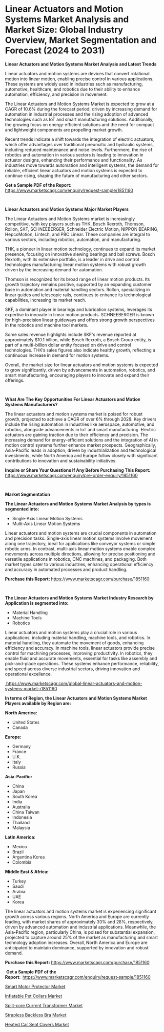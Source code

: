 <p><h1>Linear Actuators and Motion Systems Market Analysis and Market Size: Global Industry Overview, Market Segmentation and Forecast (2024 to 2031)</h1></p><p><strong>Linear Actuators and Motion Systems Market Analysis and Latest Trends</strong></p>
<p><p>Linear actuators and motion systems are devices that convert rotational motion into linear motion, enabling precise control in various applications. These systems are widely used in industries such as manufacturing, automotive, healthcare, and robotics due to their ability to enhance automation, efficiency, and precision in movement. </p><p>The Linear Actuators and Motion Systems Market is expected to grow at a CAGR of 10.6% during the forecast period, driven by increasing demand for automation in industrial processes and the rising adoption of advanced technologies such as IoT and smart manufacturing solutions. Additionally, the growing focus on energy-efficient solutions and the need for compact and lightweight components are propelling market growth.</p><p>Recent trends indicate a shift towards the integration of electric actuators, which offer advantages over traditional pneumatic and hydraulic systems, including reduced maintenance and noise levels. Furthermore, the rise of robotics and automation in various sectors is leading to innovation in actuator designs, enhancing their performance and functionality. As industries move towards automation and intelligent systems, the demand for reliable, efficient linear actuators and motion systems is expected to continue rising, shaping the future of manufacturing and other sectors.</p></p>
<p><strong>Get a Sample PDF of the Report:&nbsp;</strong> <a href="https://www.marketscagr.com/enquiry/request-sample/1851160?utm_campaign=1286&utm_medium=2&utm_source=Github&utm_content=ia&utm_term=18102024&utm_id=linear-actuators-and-motion-systems">https://www.marketscagr.com/enquiry/request-sample/1851160</a></p>
<p>&nbsp;</p>
<p><strong>Linear Actuators and Motion Systems Major Market Players</strong></p>
<p><p>The Linear Actuators and Motion Systems market is increasingly competitive, with key players such as THK, Bosch Rexroth, Thomson, Rollon, SKF, SCHNEEBERGER, Schneider Electric Motion, NIPPON BEARING, HepcoMotion, Lintech, and PBC Linear. These companies are integral to various sectors, including robotics, automation, and manufacturing.</p><p>THK, a pioneer in linear motion technology, continues to expand its market presence, focusing on innovative slewing bearings and ball screws. Bosch Rexroth, with its extensive portfolio, is a leader in drive and control technologies manufacturing linear motion systems with robust growth driven by the increasing demand for automation.</p><p>Thomson is recognized for its broad range of linear motion products. Its growth trajectory remains positive, supported by an expanding customer base in automation and material handling sectors. Rollon, specializing in linear guides and telescopic rails, continues to enhance its technological capabilities, increasing its market reach.</p><p>SKF, a dominant player in bearings and lubrication systems, leverages its expertise to innovate in linear motion products. SCHNEEBERGER is known for high-precision linear guideways and offers strong growth perspectives in the robotics and machine tool markets.</p><p>Some sales revenue highlights include SKF's revenue reported at approximately $10.1 billion, while Bosch Rexroth, a Bosch Group entity, is part of a multi-billion dollar entity focused on drive and control technologies. THK’s sales figures also indicate healthy growth, reflecting a continuous increase in demand for motion systems.</p><p>Overall, the market size for linear actuators and motion systems is expected to grow significantly, driven by advancements in automation, robotics, and smart manufacturing, encouraging players to innovate and expand their offerings.</p></p>
<p>&nbsp;</p>
<p><strong>What Are The Key Opportunities For Linear Actuators and Motion Systems Manufacturers?</strong></p>
<p><p>The linear actuators and motion systems market is poised for robust growth, projected to achieve a CAGR of over 6% through 2028. Key drivers include the rising automation in industries like aerospace, automotive, and robotics, alongside advancements in IoT and smart manufacturing. Electric actuators are gaining traction due to their efficiency and precision. The increasing demand for energy-efficient solutions and the integration of AI in motion control systems further enhance market prospects. Geographically, Asia-Pacific leads in adoption, driven by industrialization and technological investments, while North America and Europe follow closely with significant contributions to innovation and sustainability initiatives.</p></p>
<p><strong>Inquire or Share Your Questions If Any Before Purchasing This Report:</strong> <a href="https://www.marketscagr.com/enquiry/pre-order-enquiry/1851160?utm_campaign=1286&utm_medium=2&utm_source=Github&utm_content=ia&utm_term=18102024&utm_id=linear-actuators-and-motion-systems">https://www.marketscagr.com/enquiry/pre-order-enquiry/1851160</a></p>
<p>&nbsp;</p>
<p><strong>Market Segmentation</strong></p>
<p><strong>The Linear Actuators and Motion Systems Market Analysis by types is segmented into:</strong></p>
<p><ul><li>Single-Axis Linear Motion Systems</li><li>Multi-Axis Linear Motion Systems</li></ul></p>
<p><p>Linear actuators and motion systems are crucial components in automation and precision tasks. Single-axis linear motion systems involve movement along one trajectory, ideal for applications like conveyor systems or simple robotic arms. In contrast, multi-axis linear motion systems enable complex movements across multiple directions, allowing for precise positioning and versatile applications in robotics, CNC machines, and packaging. Both market types cater to various industries, enhancing operational efficiency and accuracy in automated processes and product handling.</p></p>
<p><strong>Purchase this Report:&nbsp;</strong><a href="https://www.marketscagr.com/purchase/1851160?utm_campaign=1286&utm_medium=2&utm_source=Github&utm_content=ia&utm_term=18102024&utm_id=linear-actuators-and-motion-systems">https://www.marketscagr.com/purchase/1851160</a></p>
<p>&nbsp;</p>
<p><strong>The Linear Actuators and Motion Systems Market Industry Research by Application is segmented into:</strong></p>
<p><ul><li>Material Handling</li><li>Machine Tools</li><li>Robotics</li></ul></p>
<p><p>Linear actuators and motion systems play a crucial role in various applications, including material handling, machine tools, and robotics. In material handling, they automate the movement of goods, enhancing efficiency and accuracy. In machine tools, linear actuators provide precise control for machining processes, improving productivity. In robotics, they enable fluid and accurate movements, essential for tasks like assembly and pick-and-place operations. These systems enhance performance, reliability, and speed across diverse industrial sectors, driving innovation and operational excellence.</p></p>
<p><a href="https://www.marketscagr.com/global-linear-actuators-and-motion-systems-market-r1851160?utm_campaign=1286&utm_medium=2&utm_source=Github&utm_content=ia&utm_term=18102024&utm_id=linear-actuators-and-motion-systems">&nbsp;https://www.marketscagr.com/global-linear-actuators-and-motion-systems-market-r1851160</a></p>
<p><strong>In terms of Region, the Linear Actuators and Motion Systems Market Players available by Region are:</strong></p>
<p>
    <p> <strong> North America: </strong>
        <ul>
            <li>United States</li>
            <li>Canada</li>
        </ul>
        </p> 
    <p> <strong> Europe: </strong>
        <ul>
            <li>Germany</li>
            <li>France</li>
            <li>U.K.</li>
            <li>Italy</li>
            <li>Russia</li>
        </ul>
        </p> 
    <p> <strong> Asia-Pacific: </strong>
        <ul>
            <li>China</li>
            <li>Japan</li>
            <li>South Korea</li>
            <li>India</li>
            <li>Australia</li>
            <li>China Taiwan</li>
            <li>Indonesia</li>
            <li>Thailand</li>
            <li>Malaysia</li>
        </ul>
        </p> 
    <p> <strong> Latin America: </strong>
        <ul>
            <li>Mexico</li>
            <li>Brazil</li>
            <li>Argentina Korea</li>
            <li>Colombia</li>
        </ul>
        </p> 
    <p> <strong> Middle East & Africa: </strong>
        <ul>
            <li>Turkey</li>
            <li>Saudi</li>
            <li>Arabia</li>
            <li>UAE</li>
            <li>Korea</li>
        </ul>
    </p>
    </p>
<p><p>The linear actuators and motion systems market is experiencing significant growth across various regions. North America and Europe are currently leading, with market shares of approximately 30% and 28%, respectively, driven by advanced automation and industrial applications. Meanwhile, the Asia-Pacific region, particularly China, is poised for substantial expansion, projected to capture around 25% of the market as manufacturing and smart technology adoption increases. Overall, North America and Europe are anticipated to maintain dominance, supported by innovation and robust demand.</p></p>
<p><strong>Purchase this Report: </strong><a href="https://www.marketscagr.com/purchase/1851160?utm_campaign=1286&utm_medium=2&utm_source=Github&utm_content=ia&utm_term=18102024&utm_id=linear-actuators-and-motion-systems">https://www.marketscagr.com/purchase/1851160</a></p>
<p>&nbsp;<strong>Get a Sample PDF of the Report:&nbsp;&nbsp;</strong><a href="https://www.marketscagr.com/enquiry/request-sample/1851160?utm_campaign=1286&utm_medium=2&utm_source=Github&utm_content=ia&utm_term=18102024&utm_id=linear-actuators-and-motion-systems">https://www.marketscagr.com/enquiry/request-sample/1851160</a></p>
<p><strong></strong></p>
<p><p><a href="https://github.com/vimar16th/Market-Research-Report-List-6/blob/main/smart-motor-protector-market.md?utm_campaign=1286&utm_medium=2&utm_source=Github&utm_content=ia&utm_term=18102024&utm_id=linear-actuators-and-motion-systems">Smart Motor Protector Market</a></p><p><a href="https://www.linkedin.com/pulse/global-perspectives-inflatable-pet-collars-market-trends-ogude?utm_campaign=1286&utm_medium=2&utm_source=Github&utm_content=ia&utm_term=18102024&utm_id=linear-actuators-and-motion-systems">Inflatable Pet Collars Market</a></p><p><a href="https://github.com/arionmp/Market-Research-Report-List-5/blob/main/split-core-current-transformer-market.md?utm_campaign=1286&utm_medium=2&utm_source=Github&utm_content=ia&utm_term=18102024&utm_id=linear-actuators-and-motion-systems">Split-core Current Transformer Market</a></p><p><a href="https://www.linkedin.com/pulse/in-depth-analysis-global-strapless-backless-bra-market-krv8e?utm_campaign=1286&utm_medium=2&utm_source=Github&utm_content=ia&utm_term=18102024&utm_id=linear-actuators-and-motion-systems">Strapless Backless Bra Market</a></p><p><a href="https://www.linkedin.com/pulse/decoding-heated-car-seat-covers-market-signals-growth-algorithms-aaige?utm_campaign=1286&utm_medium=2&utm_source=Github&utm_content=ia&utm_term=18102024&utm_id=linear-actuators-and-motion-systems">Heated Car Seat Covers Market</a></p></p>